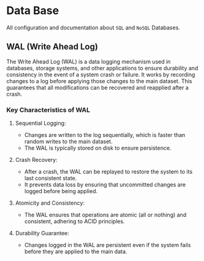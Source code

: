 
# Data Base

All configuration and documentation about `SQL` and `NoSQL` Databases.

## WAL (Write Ahead Log)

The Write Ahead Log (WAL) is a data logging mechanism used in databases, storage systems, and other applications to ensure durability and consistency in the event of a system crash or failure. It works by recording changes to a log before applying those changes to the main dataset. This guarantees that all modifications can be recovered and reapplied after a crash.

### Key Characteristics of WAL

1. Sequential Logging:

    - Changes are written to the log sequentially, which is faster than random writes to the main dataset.
    - The WAL is typically stored on disk to ensure persistence.

2. Crash Recovery:

    - After a crash, the WAL can be replayed to restore the system to its last consistent state.
    - It prevents data loss by ensuring that uncommitted changes are logged before being applied.

3. Atomicity and Consistency:

    - The WAL ensures that operations are atomic (all or nothing) and consistent, adhering to ACID principles.

4. Durability Guarantee:

    - Changes logged in the WAL are persistent even if the system fails before they are applied to the main data.
